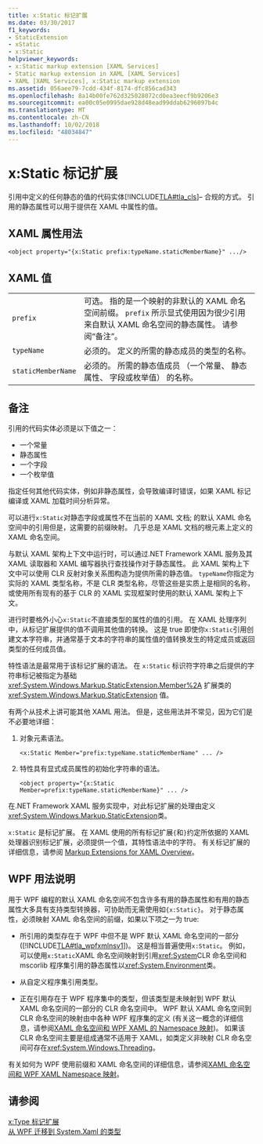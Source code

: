 ```yaml
---
title: x:Static 标记扩展
ms.date: 03/30/2017
f1_keywords:
- StaticExtension
- xStatic
- x:Static
helpviewer_keywords:
- x:Static markup extension [XAML Services]
- Static markup extension in XAML [XAML Services]
- XAML [XAML Services], x:Static markup extension
ms.assetid: 056aee79-7cdd-434f-8174-dfc856cad343
ms.openlocfilehash: 8a14b00fe762d325028072cd0ea3eecf9b9206e3
ms.sourcegitcommit: ea00c05e0995dae928d48ead99ddab6296097b4c
ms.translationtype: MT
ms.contentlocale: zh-CN
ms.lasthandoff: 10/02/2018
ms.locfileid: "48034847"
---
```

# <a name="xstatic-markup-extension"></a>x:Static 标记扩展
引用中定义的任何静态的值的代码实体[!INCLUDE[TLA#tla_cls](../../../includes/tlasharptla-cls-md.md)]– 合规的方式。 引用的静态属性可以用于提供在 XAML 中属性的值。  
  
## <a name="xaml-attribute-usage"></a>XAML 属性用法  
  
```xaml  
<object property="{x:Static prefix:typeName.staticMemberName}" .../>  
```  
  
## <a name="xaml-values"></a>XAML 值  
  
| | |  
|-|-|  
|`prefix`|可选。 指的是一个映射的非默认的 XAML 命名空间前缀。 `prefix` 所示显式使用因为很少引用来自默认 XAML 命名空间的静态属性。 请参阅“备注”。|  
|`typeName`|必须的。 定义的所需的静态成员的类型的名称。|  
|`staticMemberName`|必须的。 所需的静态值成员 （一个常量、 静态属性、 字段或枚举值） 的名称。|  
  
## <a name="remarks"></a>备注  

引用的代码实体必须是以下值之一：  
  
-   一个常量  
-   静态属性  
-   一个字段  
-   一个枚举值

指定任何其他代码实体，例如非静态属性，会导致编译时错误，如果 XAML 标记编译或 XAML 加载时间分析异常。  

可以进行`x:Static`对静态字段或属性不在当前的 XAML 文档; 的默认 XAML 命名空间中的引用但是，这需要的前缀映射。 几乎总是 XAML 文档的根元素上定义的 XAML 命名空间。  

与默认 XAML 架构上下文中运行时，可以通过.NET Framework XAML 服务及其 XAML 读取器和 XAML 编写器执行查找操作对于静态属性。 此 XAML 架构上下文中可以使用 CLR 反射对象关系图构造为提供所需的静态值。 `typeName`你指定为实际的 XAML 类型名称，不是 CLR 类型名称，尽管这些是实质上是相同的名称，或使用所有现有的基于 CLR 的 XAML 实现框架时使用的默认 XAML 架构上下文。  

进行时要格外小心`x:Static`不直接类型的属性的值的引用。 在 XAML 处理序列中，从标记扩展提供的值不调用其他值的转换。 这是 true 即使你`x:Static`引用创建文本字符串，并通常基于文本的字符串的属性值的值转换发生的特定成员或返回类型的任何成员值。  

特性语法是最常用于该标记扩展的语法。 在 `x:Static` 标识符字符串之后提供的字符串标记被指定为基础 <xref:System.Windows.Markup.StaticExtension.Member%2A> 扩展类的 <xref:System.Windows.Markup.StaticExtension> 值。  

有两个从技术上讲可能其他 XAML 用法。 但是，这些用法并不常见，因为它们是不必要地详细：  

1.  对象元素语法。

    ```xaml
    <x:Static Member="prefix:typeName.staticMemberName" ... />
    ```

2.  特性具有显式成员属性的初始化字符串的语法。

    ```xaml
    <object property="{x:Static Member=prefix:typeName.staticMemberName}" ... />
    ```

在.NET Framework XAML 服务实现中，对此标记扩展的处理由定义<xref:System.Windows.Markup.StaticExtension>类。  

`x:Static` 是标记扩展。 在 XAML 使用的所有标记扩展`{`和`}`约定所依据的 XAML 处理器识别标记扩展，必须提供一个值，其特性语法中的字符。 有关标记扩展的详细信息，请参阅 [Markup Extensions for XAML Overview](../../../docs/framework/xaml-services/markup-extensions-for-xaml-overview.md)。  
  
## <a name="wpf-usage-notes"></a>WPF 用法说明  
 用于 WPF 编程的默认 XAML 命名空间不包含许多有用的静态属性和有用的静态属性大多具有支持类型转换器，可协助而无需使用如`{x:Static}`。 对于静态属性，必须映射 XAML 命名空间的前缀，如果以下项之一为 true:  
  
-   所引用的类型存在于 WPF 中但不是 WPF 默认 XAML 命名空间的一部分 ([!INCLUDE[TLA#tla_wpfxmlnsv1](../../../includes/tlasharptla-wpfxmlnsv1-md.md)])。 这是相当普遍使用`x:Static`。 例如，可以使用`x:Static`XAML 命名空间映射到引用<xref:System>CLR 命名空间和 mscorlib 程序集引用的静态属性以<xref:System.Environment>类。  
  
-   从自定义程序集引用类型。  
  
-   正在引用存在于 WPF 程序集中的类型，但该类型是未映射到 WPF 默认 XAML 命名空间的一部分的 CLR 命名空间中。 WPF 默认 XAML 命名空间到 CLR 命名空间的映射由中各种 WPF 程序集的定义 (有关这一概念的详细信息，请参阅[XAML 命名空间和 WPF XAML 的 Namespace 映射](../../../docs/framework/wpf/advanced/xaml-namespaces-and-namespace-mapping-for-wpf-xaml.md))。 如果该 CLR 命名空间主要是组成通常不适用于 XAML，如类定义非映射 CLR 命名空间可存在<xref:System.Windows.Threading>。  
  
 有关如何为 WPF 使用前缀和 XAML 命名空间的详细信息，请参阅[XAML 命名空间和 WPF XAML Namespace 映射](../../../docs/framework/wpf/advanced/xaml-namespaces-and-namespace-mapping-for-wpf-xaml.md)。  
  
## <a name="see-also"></a>请参阅  
 [x:Type 标记扩展](../../../docs/framework/xaml-services/x-type-markup-extension.md)  
 [从 WPF 迁移到 System.Xaml 的类型](../../../docs/framework/xaml-services/types-migrated-from-wpf-to-system-xaml.md)
